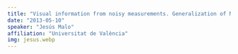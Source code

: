 ```yaml
---
title: "Visual information from noisy measurements. Generalization of Non-local Means: Bayesian inference and PDF estimation"
date: "2013-05-10"
speaker: "Jesús Malo"
affiliation: "Universitat de València"
img: jesus.webp
---
```

